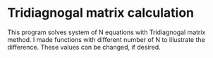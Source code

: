 # Tridiagnogal matrix calculation
This program solves system of N equations with Tridiagnogal matrix method. I made functions with different number of N to illustrate the difference. These values can be changed, if desired.
